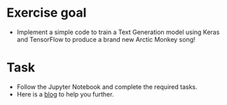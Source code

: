 # Exercise goal
- Implement a simple code to train a Text Generation model using Keras and TensorFlow to produce a brand new Arctic Monkey song!

# Task
- Follow the Jupyter Notebook and complete the required tasks.
- Here is a [blog](https://medium.com/@rajwrita/using-text-generation-to-get-the-lyrics-for-the-next-arctic-monkey-song-f7c93a882c6f) to help you further.

